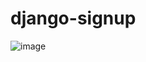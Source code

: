 # django-signup
![image](https://github.com/sudoevans/django-signup/assets/75899973/5048ac16-0c88-4062-a9db-9dc0b2203d75)


